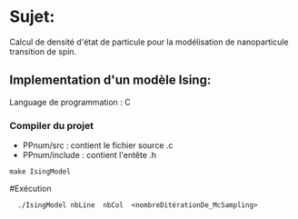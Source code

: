 
# Sujet:
Calcul de densité d'état de particule pour la modélisation de nanoparticule transition de spin.

## Implementation d'un modèle Ising:
Language de programmation : C 


### Compiler du projet 
* PPnum/src : contient le fichier source .c
* PPnum/include : contient l'entête .h

  
```
make IsingModel

```
  
#Exécution 

```
  ./IsingModel nbLine  nbCol  <nombreDitérationDe_McSampling>

```
